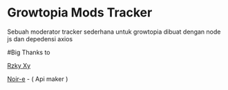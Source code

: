 # Growtopia Mods Tracker

Sebuah moderator tracker sederhana untuk growtopia
dibuat dengan node js dan depedensi axios

#Big Thanks to

[Rzky Xy](https://github.com/RzkyXy)

[Noir-e](https://discord.gg/noir-e) - ( Api maker )
